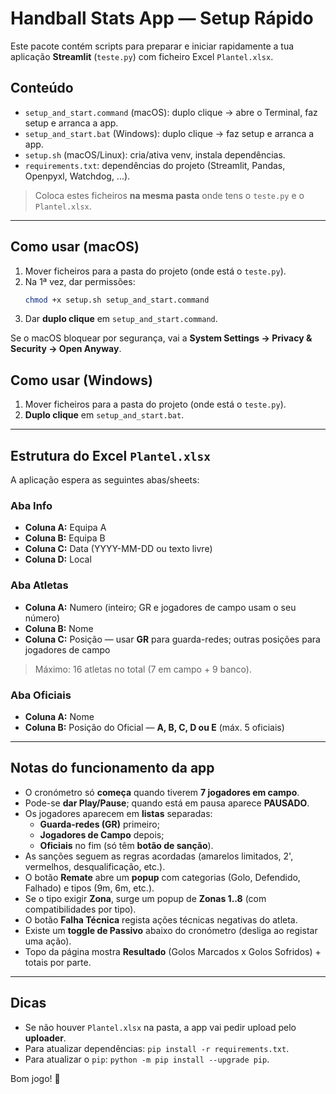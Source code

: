 # Handball Stats App — Setup Rápido

Este pacote contém scripts para preparar e iniciar rapidamente a tua aplicação **Streamlit** (`teste.py`) com ficheiro Excel `Plantel.xlsx`.

## Conteúdo
- `setup_and_start.command` (macOS): duplo clique → abre o Terminal, faz setup e arranca a app.
- `setup_and_start.bat` (Windows): duplo clique → faz setup e arranca a app.
- `setup.sh` (macOS/Linux): cria/ativa venv, instala dependências.
- `requirements.txt`: dependências do projeto (Streamlit, Pandas, Openpyxl, Watchdog, ...).

> Coloca estes ficheiros **na mesma pasta** onde tens o `teste.py` e o `Plantel.xlsx`.

---

## Como usar (macOS)
1. Mover ficheiros para a pasta do projeto (onde está o `teste.py`).
2. Na 1ª vez, dar permissões:
   ```bash
   chmod +x setup.sh setup_and_start.command
   ```
3. Dar **duplo clique** em `setup_and_start.command`.

Se o macOS bloquear por segurança, vai a **System Settings → Privacy & Security → Open Anyway**.

## Como usar (Windows)
1. Mover ficheiros para a pasta do projeto (onde está o `teste.py`).
2. **Duplo clique** em `setup_and_start.bat`.

---

## Estrutura do Excel `Plantel.xlsx`

A aplicação espera as seguintes abas/sheets:

### Aba **Info**
- **Coluna A:** Equipa A
- **Coluna B:** Equipa B
- **Coluna C:** Data (YYYY-MM-DD ou texto livre)
- **Coluna D:** Local

### Aba **Atletas**
- **Coluna A:** Numero (inteiro; GR e jogadores de campo usam o seu número)
- **Coluna B:** Nome
- **Coluna C:** Posição — usar **GR** para guarda-redes; outras posições para jogadores de campo

> Máximo: 16 atletas no total (7 em campo + 9 banco).

### Aba **Oficiais**
- **Coluna A:** Nome
- **Coluna B:** Posição do Oficial — **A, B, C, D ou E** (máx. 5 oficiais)

---

## Notas do funcionamento da app

- O cronómetro só **começa** quando tiverem **7 jogadores em campo**.
- Pode-se **dar Play/Pause**; quando está em pausa aparece **PAUSADO**.
- Os jogadores aparecem em **listas** separadas:
  - **Guarda-redes (GR)** primeiro;
  - **Jogadores de Campo** depois;
  - **Oficiais** no fim (só têm **botão de sanção**).
- As sanções seguem as regras acordadas (amarelos limitados, 2', vermelhos, desqualificação, etc.).
- O botão **Remate** abre um **popup** com categorias (Golo, Defendido, Falhado) e tipos (9m, 6m, etc.).
- Se o tipo exigir **Zona**, surge um popup de **Zonas 1..8** (com compatibilidades por tipo).
- O botão **Falha Técnica** regista ações técnicas negativas do atleta.
- Existe um **toggle de Passivo** abaixo do cronómetro (desliga ao registar uma ação).
- Topo da página mostra **Resultado** (Golos Marcados x Golos Sofridos) + totais por parte.

---

## Dicas
- Se não houver `Plantel.xlsx` na pasta, a app vai pedir upload pelo **uploader**.
- Para atualizar dependências: `pip install -r requirements.txt`.
- Para atualizar o `pip`: `python -m pip install --upgrade pip`.

Bom jogo! 🏐
